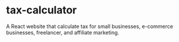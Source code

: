 # tax-calculator
 A React website that calculate tax for small businesses, e-commerce businesses, freelancer, and affiliate marketing.  
